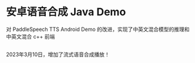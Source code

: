 # 安卓语音合成 Java Demo

 对 PaddleSpeech TTS Android Demo 的改进，实现了中英文混合模型的推理和中英文混合 c++ 前端

## 

2023年3月10日，增加了流式语音合成播放！
